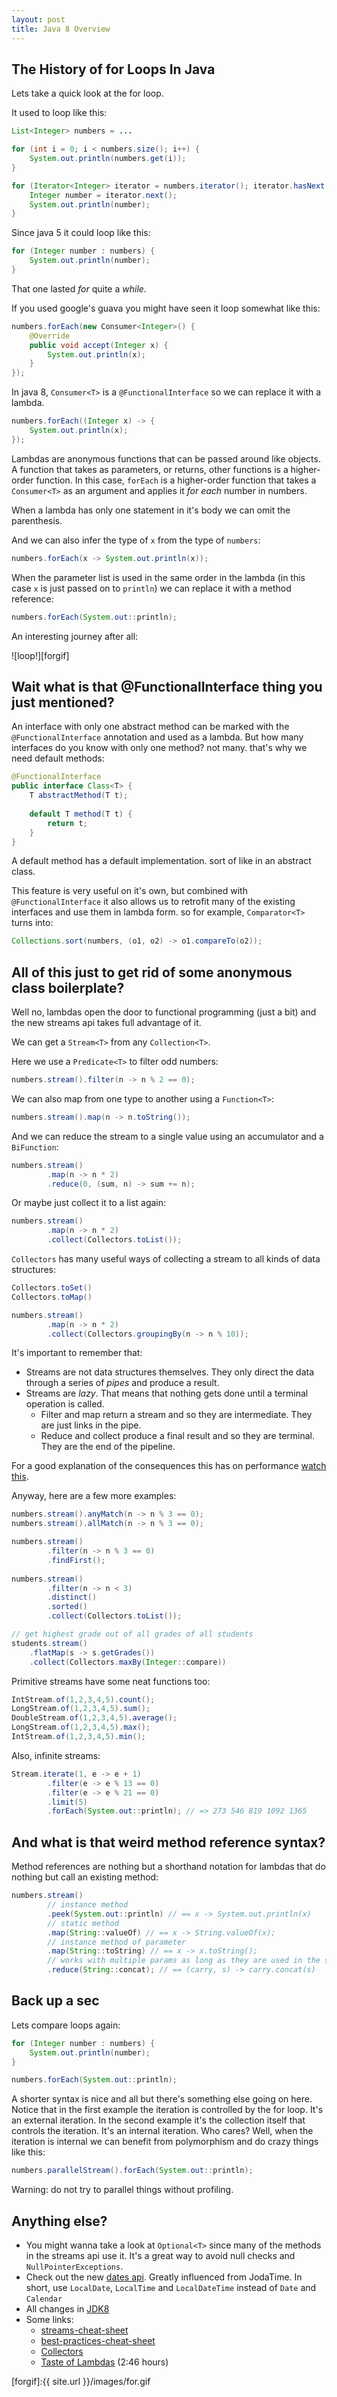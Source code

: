 ```yaml
---
layout: post
title: Java 8 Overview
---
```


## The History of for Loops In Java 

Lets take a quick look at the for loop. 

It used to loop like this:

```java
List<Integer> numbers = ...

for (int i = 0; i < numbers.size(); i++) {
    System.out.println(numbers.get(i));
}

for (Iterator<Integer> iterator = numbers.iterator(); iterator.hasNext(); ) {
    Integer number = iterator.next();
    System.out.println(number);
}
```

Since java 5 it could loop like this:

```java
for (Integer number : numbers) {
    System.out.println(number);
}
```

That one lasted _for_ quite a _while_.

If you used google's guava you might have seen it loop somewhat like this:

```java
numbers.forEach(new Consumer<Integer>() {
    @Override
    public void accept(Integer x) {
        System.out.println(x);
    }
});
```

In java 8, `Consumer<T>` is a `@FunctionalInterface` so we can replace it with a lambda.

```java
numbers.forEach((Integer x) -> {
    System.out.println(x);
});
```

Lambdas are anonymous functions that can be passed around like objects. A function that takes as parameters, or returns, other functions is a higher-order function. In this case, `forEach` is a higher-order function that takes a `Consumer<T>` as an argument and applies it _for each_ number in numbers.  

When a lambda has only one statement in it's body we can omit the parenthesis.

And we can also infer the type of `x` from the type of `numbers`:

```java
numbers.forEach(x -> System.out.println(x));
```

When the parameter list is used in the same order in the lambda (in this case `x` is just passed on to `println`) we can replace it with a method reference:

```java
numbers.forEach(System.out::println);
```

An interesting journey after all:
 
![loop!][forgif]

## Wait what is that @FunctionalInterface thing you just mentioned?

An interface with only one abstract method can be marked with the `@FunctionalInterface` annotation and used as a lambda. But how many interfaces do you know with only one method? not many. that's why we need default methods:

```java
@FunctionalInterface
public interface Class<T> {
    T abstractMethod(T t);
    
    default T method(T t) {
        return t;
    }
}
```

A default method has a default implementation. sort of like in an abstract class.

This feature is very useful on it's own, but combined with `@FunctionalInterface` it also allows us to retrofit many of the existing interfaces and use them in lambda form. 
so for example, `Comparator<T>` turns into:

```java
Collections.sort(numbers, (o1, o2) -> o1.compareTo(o2));
```

## All of this just to get rid of some anonymous class boilerplate?

Well no, lambdas open the door to functional programming (just a bit) and the new streams api takes full advantage of it. 

We can get a `Stream<T>` from any `Collection<T>`.

Here we use a `Predicate<T>` to filter odd numbers:

```java
numbers.stream().filter(n -> n % 2 == 0);
```

We can also map from one type to another using a `Function<T>`:

```java
numbers.stream().map(n -> n.toString());
```

And we can reduce the stream to a single value using an accumulator and a `BiFunction`:

```java
numbers.stream()
        .map(n -> n * 2)
        .reduce(0, (sum, n) -> sum += n);
```

Or maybe just collect it to a list again:

```java
numbers.stream()
        .map(n -> n * 2)
        .collect(Collectors.toList());
``` 

`Collectors` has many useful ways of collecting a stream to all kinds of data structures:

```java
Collectors.toSet()
Collectors.toMap()

numbers.stream()
        .map(n -> n * 2)
        .collect(Collectors.groupingBy(n -> n % 10));
```

It's important to remember that:  

* Streams are not data structures themselves. They only direct the data through a series of _pipes_ and produce a result.  
* Streams are _lazy_. That means that nothing gets done until a terminal operation is called.   
    * Filter and map return a stream and so they are intermediate. They are just links in the pipe.  
    * Reduce and collect produce a final result and so they are terminal. They are the end of the pipeline.  

For a good explanation of the consequences this has on performance [watch this][lazy].

Anyway, here are a few more examples:

```java
numbers.stream().anyMatch(n -> n % 3 == 0);
numbers.stream().allMatch(n -> n % 3 == 0);

numbers.stream()
        .filter(n -> n % 3 == 0)
        .findFirst();
        
numbers.stream()
        .filter(n -> n < 3)
        .distinct()
        .sorted()
        .collect(Collectors.toList());

// get highest grade out of all grades of all students
students.stream()
    .flatMap(s -> s.getGrades())
    .collect(Collectors.maxBy(Integer::compare))
```

Primitive streams have some neat functions too:

```java
IntStream.of(1,2,3,4,5).count();
LongStream.of(1,2,3,4,5).sum();
DoubleStream.of(1,2,3,4,5).average();
LongStream.of(1,2,3,4,5).max();
IntStream.of(1,2,3,4,5).min();
```

Also, infinite streams:

```java
Stream.iterate(1, e -> e + 1)
        .filter(e -> e % 13 == 0)
        .filter(e -> e % 21 == 0)
        .limit(5)
        .forEach(System.out::println); // => 273 546 819 1092 1365
```

## And what is that weird method reference syntax?

Method references are nothing but a shorthand notation for lambdas that do nothing but call an existing method:

```java
numbers.stream()
        // instance method
        .peek(System.out::println) // == x -> System.out.println(x)
        // static method
        .map(String::valueOf) // == x -> String.valueOf(x);
        // instance method of parameter
        .map(String::toString) // == x -> x.toString();
        // works with multiple params as long as they are used in the same order
        .reduce(String::concat); // == (carry, s) -> carry.concat(s)
```

## Back up a sec

Lets compare loops again:

```java
for (Integer number : numbers) {
    System.out.println(number);
}

numbers.forEach(System.out::println);
```

A shorter syntax is nice and all but there's something else going on here. Notice that in the first example the iteration is controlled by the for loop. It's an external iteration. In the second example it's the collection itself that controls the iteration. It's an internal iteration. Who cares? Well, when the iteration is internal we can benefit from polymorphism and do crazy things like this:

```java
numbers.parallelStream().forEach(System.out::println);
```
Warning: do not try to parallel things without profiling.

## Anything else?

* You might wanna take a look at `Optional<T>` since many of the methods in the streams api use it. It's a great way to avoid null checks and `NullPointerExceptions`.
* Check out the new [dates api][]. Greatly influenced from JodaTime. In short, use `LocalDate`, `LocalTime` and `LocalDateTime` instead of `Date` and `Calendar`
* All changes in [JDK8][]
* Some links:  
    * [streams-cheat-sheet][]
    * [best-practices-cheat-sheet][]
    * [Collectors][]
    * [Taste of Lambdas][] (2:46 hours)

[dates api]: https://docs.oracle.com/javase/tutorial/datetime/
[JDK8]: http://www.oracle.com/technetwork/java/javase/8-whats-new-2157071.html
[streams-cheat-sheet]: http://zeroturnaround.com/rebellabs/java-8-streams-cheat-sheet/
[best-practices-cheat-sheet]: http://zeroturnaround.com/rebellabs/java-8-best-practices-cheat-sheet/
[Collectors]: https://docs.oracle.com/javase/8/docs/api/java/util/stream/Collectors.html
[Taste of Lambdas]: https://youtu.be/1OpAgZvYXLQ
[lazy]: https://youtu.be/1OpAgZvYXLQ?t=2h4m46s

[forgif]:{{ site.url }}/images/for.gif